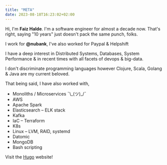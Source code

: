 ```yaml
---
title: "META"
date: 2023-08-18T16:23:02+02:00
---
```

Hi, I'm **Faiz Halde**. I'm a software engineer for almost a decade now. That's right, saying "10 years" just doesn't pack the same punch, folks. 

I work for **@nubank**, I've also worked for Paypal & Helpshift

I have a deep interest in <span class="underline">Distributed Systems</span>, <span class="underline">Databases</span>, <span class="underline">System Performance</span> & in recent times with all facets of devops & big-data.

I don't discriminate programming languages however <span class="underline">Clojure</span>, Scala, <span class="underline">Golang</span> & Java are my current beloved.

That being said, I have also worked with,
- Monoliths / Microservices <span class="highlight">¯\\\_(ツ)\_/¯</span>
- AWS
- Apache Spark
- Elasticsearch – ELK stack
- Kafka
- IaC – Terraform
- K8s
- Linux – LVM, RAID, systemd
- Datomic
- MongoDB
- Bash scripting




Visit the [Hugo](https://gohugo.io) website!
